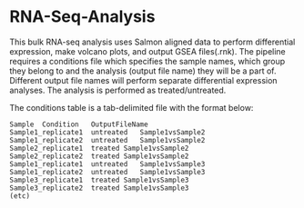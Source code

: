 # RNA-Seq-Analysis
This bulk RNA-seq analysis uses Salmon aligned data to perform differential expression, make volcano plots, and output GSEA files(.rnk). The pipeline requires a conditions file which specifies the sample names, which group they belong to and the analysis (output file name) they will be a part of. Different output file names will perform separate differential expression analyses. The analysis is performed as treated/untreated.

The conditions table is a tab-delimited file with the format below:
```
Sample	Condition	OutputFileName
Sample1_replicate1	untreated	Sample1vsSample2
Sample1_replicate2	untreated	Sample1vsSample2
Sample2_replicate1	treated	Sample1vsSample2
Sample2_replicate2	treated	Sample1vsSample2
Sample1_replicate1	untreated	Sample1vsSample3
Sample1_replicate2	untreated	Sample1vsSample3
Sample3_replicate1	treated	Sample1vsSample3
Sample3_replicate2	treated	Sample1vsSample3
(etc)
```
